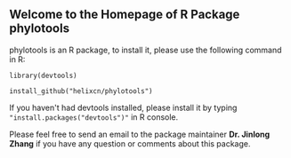 ## Welcome to the Homepage of R Package phylotools

phylotools is an R package, to install it, please use the following command in R:

`library(devtools)`

`install_github("helixcn/phylotools")`

If you haven't had devtools installed, please install it by typing `"install.packages("devtools")"` in R console.

Please feel free to send an email to the package maintainer **Dr. Jinlong Zhang** if you have any 
question or comments about this package.
